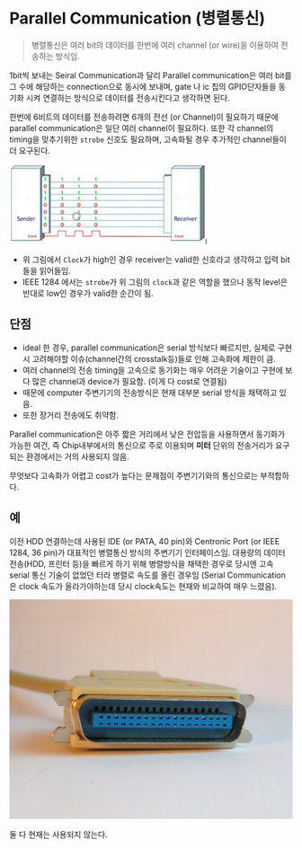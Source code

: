 # Parallel Communication (병렬통신)

> 병렬통신은 여러 bit의 데이터를 한번에 여러 channel (or wire)을 이용하여 전송하는 방식임.

1bit씩 보내는 Seiral Communication과 달리 Parallel communication은 여러 bit를 그 수에 해당하는 connection으로 동시에 보내며, gate 나 ic 칩의 GPIO단자들을 동기화 시켜 연결하는 방식으로 데이터를 전송시킨다고 생각하면 된다.

한번에 6비트의 데이터를 전송하려면 6개의 전선 (or Channel)이 필요하기 때문에 parallel communication은 일단 여러 channel이 필요하다. 또한 각 channel의 timing을 맞추기위한 `strobe` 신호도 필요하며, 고속화될 경우 추가적인 channel들이 더 요구된다.

![parallel_com](img/parallel_com.png)

* 위 그림에서 `Clock`가 high인 경우 receiver는 valid한 신호라고 생각하고 입력 bit들을 읽어들임.
* IEEE 1284 에서는 `strobe`가 위 그림의 `clock`과 같은 역할을 했으나 동작 level은 반대로 low인 경우가 valid한 순간이 됨.

## 단점

* ideal 한 경우, parallel communication은 serial 방식보다 빠르지만, 실제로 구현시 고려해야할 이슈(channel간의 crosstalk등)들로 인해 고속화에 제한이 큼.
* 여러 channel의 전송 timing을 고속으로 동기화는 매우 어려운 기술이고 구현에 보다 많은 channel과 device가 필요함. (이게 다 cost로 연결됨)
* 때문에 computer 주변기기의 전송방식은 현재 대부분 serial 방식을 채택하고 있음.
* 또한 장거리 전송에도 취약함.

Parallel communication은 아주 짧은 거리에서 낮은 전압등을 사용하면서 동기화가 가능한 여건, 즉 Chip내부에서의 통신으로 주로 이용되며 **미터** 단위의 전송거리가 요구되는 환경에서는 거의 사용되지 않음.

무엇보다 고속화가 어렵고 cost가 높다는 문제점이 주변기기와의 통신으로는 부적합하다. 

## 예

이전 HDD 연결하는데 사용된 IDE (or PATA, 40 pin)와 Centronic Port (or IEEE 1284, 36 pin)가 대표적인 병렬통신 방식의 주변기기 인터페이스임. 대용량의 데이터 전송(HDD, 프린터 등)을 빠르게 하기 위해 병렬방식을 채택한 경우로 당시엔 고속 serial 통신 기술이 없었던 터라 병렬로 속도를 올린 경우임 (Serial Communication은 clock 속도가 올라가야하는데 당시 clock속도는 현재와 비교하여 매우 느렸음). 

![IEEE 1284](./img/1024px-IEEE_1284_36pin_plughead.jpg)

둘 다 현재는 사용되지 않는다.


